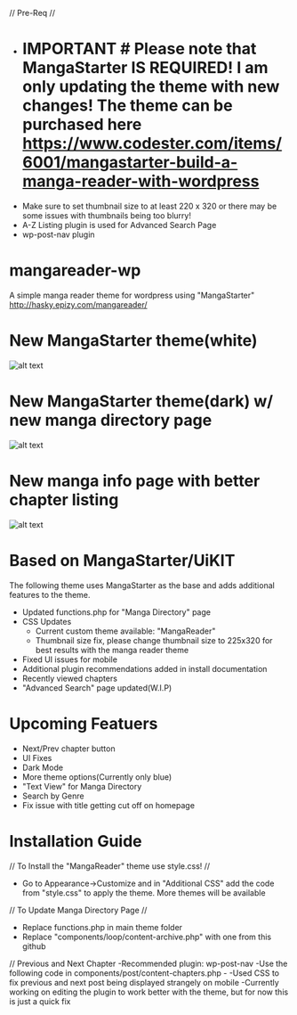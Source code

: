 
// Pre-Req //
- # IMPORTANT # Please note that MangaStarter IS REQUIRED! I am only updating the theme with new changes! The theme can be purchased here https://www.codester.com/items/6001/mangastarter-build-a-manga-reader-with-wordpress
- Make sure to set thumbnail size to at least 220 x 320 or there may be some issues with thumbnails being too blurry!
- A-Z Listing plugin is used for Advanced Search Page
- wp-post-nav plugin


# mangareader-wp
A simple manga reader theme for wordpress using "MangaStarter"
http://hasky.epizy.com/mangareader/

# New MangaStarter theme(white)
![alt text](http://i.epvpimg.com/KFV4fab.png)

# New MangaStarter theme(dark) w/ new manga directory page
![alt text](http://i.epvpimg.com/qrbHcab.png)

# New manga info page with better chapter listing
![alt text](http://i.epvpimg.com/0G9Bcab.png)

# Based on MangaStarter/UiKIT
The following theme uses MangaStarter as the base and adds additional features to the theme.
- Updated functions.php for "Manga Directory" page
- CSS Updates
  - Current custom theme available: "MangaReader"
  - Thumbnail size fix, please change thumbnail size to 225x320 for best results with the manga reader theme
- Fixed UI issues for mobile
- Additional plugin recommendations added in install documentation
- Recently viewed chapters
- "Advanced Search" page updated(W.I.P)

# Upcoming Featuers
- Next/Prev chapter button
- UI Fixes
- Dark Mode
- More theme options(Currently only blue)
- "Text View" for Manga Directory
- Search by Genre
- Fix issue with title getting cut off on homepage

# Installation Guide


// To Install the "MangaReader" theme use style.css! //
- Go to Appearance->Customize and in "Additional CSS" add the code from "style.css" to apply the theme. More themes will
be available

// To Update Manga Directory Page //
- Replace functions.php in main theme folder
- Replace "components/loop/content-archive.php" with one from this github

// Previous and Next Chapter
-Recommended plugin: wp-post-nav
-Use the following code in components/post/content-chapters.php
      -<?php echo do_shortcode('[wp_post_nav]') ?>
      -Used CSS to fix previous and next post being displayed strangely on mobile
      -Currently working on editing the plugin to work better with the theme, but for now this is just a quick fix

